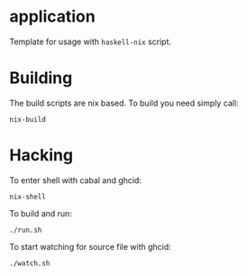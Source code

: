 # application

Template for usage with `haskell-nix` script.

# Building

The build scripts are nix based. To build you need simply call:
```
nix-build
```

# Hacking

To enter shell with cabal and ghcid:
```
nix-shell
```

To build and run:
```
./run.sh
```

To start watching for source file with ghcid:
```
./watch.sh
```
